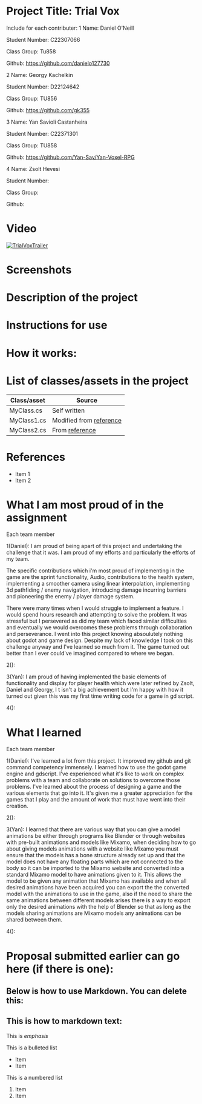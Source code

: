 # Project Title: Trial Vox

Include for each contributer:
1
Name: Daniel O'Neill

Student Number: C22307066

Class Group: Tu858

Github: https://github.com/danielo127730

2
Name: Georgy Kachelkin

Student Number: D22124642

Class Group: TU856

Github: https://github.com/gk355

3
Name: Yan Savioli Castanheira

Student Number: C22371301

Class Group: TU858

Github: https://github.com/Yan-Sav/Yan-Voxel-RPG

4
Name: Zsolt Hevesi

Student Number: 

Class Group: 

Github: 

# Video

[![TrialVoxTrailer](https://img.youtube.com/vi/dmLDlVRioho/0.jpg)](https://www.youtube.com/watch?v=dmLDlVRioho)

# Screenshots



# Description of the project

# Instructions for use

# How it works:

# List of classes/assets in the project

| Class/asset | Source |
|-----------|-----------|
| MyClass.cs | Self written |
| MyClass1.cs | Modified from [reference]() |
| MyClass2.cs | From [reference]() |

# References
* Item 1
* Item 2

# What I am most proud of in the assignment

Each team member

1(Daniel): I am proud of being apart of this project and undertaking the challenge that it was. I am proud of my efforts and particularly the efforts of my team.

The specific contributions which i'm most proud of implementing  in the game are the sprint functionality, Audio,  contributions to the health system, implementing a smoother camera using linear interpolation, implementing 3d pathfiding / enemy navigation, introducing damage incurring barriers and pioneering the enemy / player damage system. 

 There were many times when I would struggle to implement a feature. I would spend hours research and attempting to solve the problem. It was stressful but I persevered as did my team which faced similar difficulties and eventually we would overcomes these problems through collaboration and perseverance. I went into this project knowing absoulutely nothing about godot and game design. Despite my lack of knowledge I took on this challenge anyway and I've learned so much from it. The game turned out better than I ever could've imagined compared to where we began.  

2():

3(Yan): I am proud of having implemented the basic elements of functionality and display for player health which were later refined by Zsolt, Daniel and Georgy, I t isn't a big achievement but I'm happy with how it turned out given this was my first time writing code for a game in gd script.

4():

# What I learned

Each team member

1(Daniel): I've learned a lot from this project. It improved my github and git command competency immensely. I learned how to use the godot game engine and gdscript.  I've experienced what it's like to work on complex problems with a team and collaborate on solutions to overcome those problems. I've learned about the process of designing a game and the various elements that go into it. It's given me a greater appreciation for the games that I play and the amount of work that must have went into their creation.

2():

3(Yan): I learned that there are various way that you can give a model animations be either through programs like Blender or through websites with pre-built animations and models like Mixamo, when deciding how to go about giving models animations with a website like Mixamo you must ensure that the models has a bone structure already set up and that the model does not have any floating parts which are not connected to the body so it can be imported to the Mixamo website and converted into a standard Mixamo model to have animations given to it. This allows the model to be given any animation that Mixamo has available and when all desired animations have been acquired you can export the the converted model with the animations to use in the game, also if the need to share the same animations between different models arises there is a way to export only the desired animations with the help of Blender so that as long as the models sharing animations are Mixamo models any animations can be shared between them.

4():

# Proposal submitted earlier can go here (if there is one):

## Below is how to use Markdown. You can delete this:

## This is how to markdown text:

This is *emphasis*

This is a bulleted list

- Item
- Item

This is a numbered list

1. Item
1. Item



